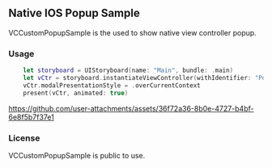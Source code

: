## Native IOS Popup Sample
VCCustomPopupSample is the used to show native view controller popup.

### Usage

```swift
    let storyboard = UIStoryboard(name: "Main", bundle: .main)
    let vCtr = storyboard.instantiateViewController(withIdentifier: "PopupViewController")
    vCtr.modalPresentationStyle = .overCurrentContext
    present(vCtr, animated: true)
```
https://github.com/user-attachments/assets/36f72a36-8b0e-4727-b4bf-6e8f5b7f37e1

### License

VCCustomPopupSample is public to use.
